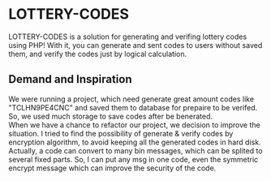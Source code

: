 # LOTTERY-CODES
LOTTERY-CODES is a solution for generating and verifing lottery codes using PHP! With it, you can generate and sent codes to users without saved them, and verify the codes just by logical calculation.
## Demand and Inspiration
We were running a project, which need generate great amount codes like "TCLHN9PE4CNC" and saved them to database for prepaire to be verifed. So, we used much storage to save codes after be
benerated.<br/>
When we have a chance to refactor our project, we decision to improve the situation. I tried to find the possibility of generate & verify codes by encryption algorithm, to avoid keeping all the
generated codes in hard disk. Actually, a code can convert to many bin messages, which can be splited to several fixed parts. So, I can put any msg in one code, even the symmetric encrypt message
which can improve the security of the code.
